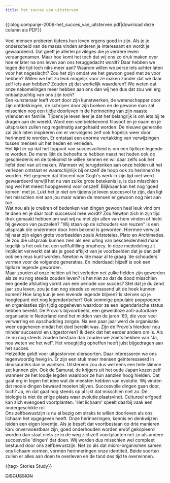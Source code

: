 ```yaml
---
title: het succes van uitsterven
---
```

{{:blog:companje-2009-het_succes_van_uitsterven.pdf|download deze column als PDF}}  
\
Veel mensen proberen tijdens hun leven ergens goed in zijn. Als je je onderscheid van de massa vinden anderen je interessant en wordt je gewaardeerd. Dat geeft je allerlei privileges die je verdere leven veraangenamen. Maar hoe komt het toch dat wij ons zo druk maken over hoe er later na ons leven aan ons teruggedacht wordt? Daar hebben we tegen die tijd toch niks meer aan? Waarom willen we perse iets achter laten voor het nageslacht? Zou het zijn omdat we het gewoon goed met ze voor hebben? Willen we het zo leuk mogelijk voor ze maken zonder dat we daar zelf iets aan hebben? Zouden zij dat werkelijk waarderen? We weten dat onze nakomelingen meer hebben aan ons dan wij hen dus dat zou wel erg onbaatzuchtig van ons zijn toch?
\
Een kunstenaar leeft voort door zijn kunstwerken, de wetenschapper door zijn ontdekkingen, de schrijver door zijn boeken en de gewone man zal misschien nog een tijdje doorleven in de herinnering van zijn naaste vrienden en familie. Tijdens je leven leer je dat het belangrijk is om iets bij te dragen aan de wereld. Word een veelbetekenend filosoof en je naam en je uitspraken zullen nog regelmatig aangehaald worden. De nieuwe generatie zal zich laten inspireren om er vervolgens zelf ook hopelijk weer door herinnerd te worden. Er ontstaat een enorme vertakking van verwijzingen tussen mensen uit het heden en verleden. 
\
Het lijkt er op dat het toppunt van succesvolheid is om een tijdloze legende te worden. De mens lijkt de behoefte te hebben naast het heden ook de geschiedenis en de toekomst te willen kennen en wil daar zelfs ook het liefst deel van uit maken. Wanneer wij terugdenken aan onze helden uit het verleden ontstaat er waarschijnlijk bij onszelf de hoop ook zo herinnerd te worden. Het gegeven dat Vincent van Gogh's werk in zijn tijd niet werd gewaardeerd terwijl het nu van zulke grote betekenis is, is dus misschien nog wel het meest hoopgevend voor onszelf. Blijkbaar kan het nog 'goed komen' met je. Lukt het je niet om tijdens je leven succesvol te zijn, dan ligt het misschien niet aan jou maar waren de mensen er gewoon nog niet aan toe.
\
Wat nou als je creëren of bedenken van dingen gewoon heel leuk vind om te doen en je daar toch succesvol mee wordt? Zou Newton zich in zijn tijd druk gemaakt hebben om wat wij nu met zijn allen van hem vinden of hield hij gewoon van puzzelen? "Wij staan op de schouders van reuzen" is een uitspraak die ondermeer door hem bekend is geworden. Hiermee verwijst hij naar zijn eigen grote voorbeelden zoals Aristoteles, Plato en Archimedes. Je zou die uitspraak kunnen zien als een uiting van bescheidenheid maar tegelijk is het ook het een selffulfilling prophecy. In deze mededeling zit impliciet verwerkt dat als je goed afkijkt van je voorbeelden dat je dan zelf ook een reus kunt worden. Newton wilde maar al te graag 'de schouders' vormen voor de volgende generaties. En inderdaad: hijzelf is ook een tijdloze legende geworden.
\
Maar zouden al onze helden uit het verleden net zulke helden zijn geworden als ze nu nog steeds zouden leven? Is het niet zo dat de dood misschien een goede afsluiting vormt van een periode van succes? Stel dat je duizend jaar zou leven, zou je dan nog steeds zo verrassend uit de hoek kunnen komen? Hoe lang kun je een levende legende blijven? Is sterven op je hoogtepunt niet nog legendarischer? Ook sommige populaire popgroepen en organisaties zijn tijdig opgeheven waardoor ze een legendarische status hebben bereikt. De Provo's bijvoorbeeld, een geweldloze anti-autoritaire organisatie in Nederland rond het midden van de jaren '60, die voor veel verwarring en opschudding zorgde. Na een paar jaar werd de organisatie weer opgeheven omdat het doel bereikt was. Zijn de Provo's hierdoor nou minder succesvol en uitgestorven? Ik denk dat het eerder anders om is. Als ze nu nog steeds zouden bestaan dan zouden we zoiets hebben van "Ja, nou weten we het wel". Het vroegtijdig opheffen heeft juist bijgedragen aan het succes.
\
Hetzelfde geldt voor uitgestorven diersoorten. Daar interesseren we ons tegenwoordig hevig in. Er zijn een stuk meer mensen geïnteresseerd in dinosauriërs dan in wantsen. Uitsterven zou dus wel eens een hele slimme zet kunnen zijn. Ook de Samurai, de krijgers uit het oude Japan kozen zelf wanneer ze het loodje legden waardoor ze hun aanzien hoog hielden. Dat gaat erg in tegen het idee wat de meesten hebben van evolutie. Wij vinden dat mooie dingen bewaard moeten blijven. Succesvolle dingen gaan door, toch? Ja, en dat gaat nog steeds op al lijkt dat misschien niet zo. De biologie is niet de enige plaats waar evolutie plaatsvindt. Cultureel erfgoed kan zich evengoed voortplanten. 'Het lichaam' speelt daarbij vaak een ondergeschikte rol.
\
Ons zelfbewustzijn is nu al bezig om straks te willen doorleven als ons lichaam het opgegeven heeft. Onze herinneringen, kennis en denkwijzen leiden een eigen leventje. Als je beseft dat voortbestaan op drie manieren kan: onverwoestbaar zijn, goed onderhouden worden en/of gekopieerd worden dan staat niets ze in de weg zichzelf voortplanten net zo als andere succesvolle 'dingen' dat doen. Wij worden dus misschien wel compleet bestuurd door ons zelfbewustzijn. Net zo als dat micro-organismen samen ons lichaam vormen, vormen herinneringen onze identiteit. Beide soorten zullen er alles aan doen te overleven en de tand des tijd te overwinnen.

{{tag> Stories  Study}}


~~DISCUSSION~~
